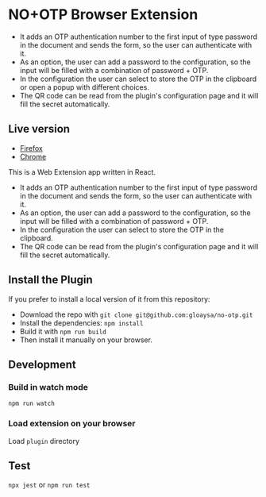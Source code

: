 # NO+OTP Browser Extension

* It adds an OTP authentication number to the first input of type password in the document and sends the form, so the user can authenticate with it.
* As an option, the user can add a password to the configuration, so the input will be filled with a combination of password + OTP.
* In the configuration the user can select to store the OTP in the clipboard or open a popup with different choices.
* The QR code can be read from the plugin's configuration page and it will fill the secret automatically.

## Live version
 - [Firefox](https://addons.mozilla.org/en-US/firefox/addon/no-otp/)
 - [Chrome](https://chrome.google.com/webstore/detail/no%20otp/epfcbfnadaigbokbekcipecemoaiaeni)

This is a Web Extension app written in React.

- It adds an OTP authentication number to the first input of type password in the document and sends the form, so the user can authenticate with it.
- As an option, the user can add a password to the configuration, so the input will be filled with a combination of password + OTP.
- In the configuration the user can select to store the OTP in the clipboard.
- The QR code can be read from the plugin's configuration page and it will fill the secret automatically.

## Install the Plugin

If you prefer to install a local version of it from this repository:

 - Download the repo with `git clone git@github.com:gloaysa/no-otp.git`
 - Install the dependencies: `npm install`
 - Build it with `npm run build`
 - Then install it manually on your browser.

## Development
### Build in watch mode

```
npm run watch
```

### Load extension on your browser

Load `plugin` directory

## Test
`npx jest` or `npm run test`
